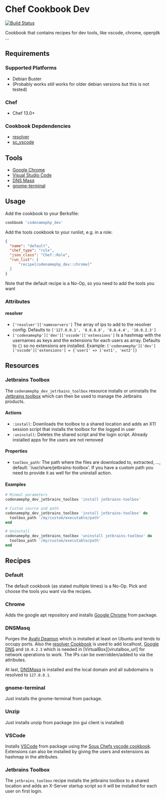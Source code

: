 # Chef Cookbook Dev
[![Build Status](https://travis-ci.com/codenamephp/chef.cookbook.bash.svg?branch=master)](https://travis-ci.com/codenamephp/chef.cookbook.bash)

Cookbook that contains recipes for dev tools, like vscode, chrome, openjdk ...

## Requirements

### Supported Platforms

- Debian Buster
- (Probably works still works for older debian versions but this is not tested)

### Chef

- Chef 13.0+

### Cookbook Depdendencies

- [resolver][resolver_url]
- [sc_vscode][sc_vscode_url]

## Tools
- [Google Chrome][chrome_url]
- [Visual Studio Code][vscode_url]
- [DNS Masq][dnsmasq_url]
- [gnome-terminal][gnome-terminal_url]

## Usage

Add the cookbook to your Berksfile:

```ruby
cookbook 'codenamephp_dev'
```

Add the tools cookbook to your runlist, e.g. in a role:

```json
{
  "name": "default",
  "chef_type": "role",
  "json_class": "Chef::Role",
  "run_list": [
	  "recipe[codenamephp_dev::chrome]"
  ]
}
```

Note that the default recipe is a No-Op, so you need to add the tools you want

### Attributes

#### resolver
- `['resolver']['nameservers']` The array of ips to add to the resolver config. Defaults to `['127.0.0.1', '8.8.8.8', '8.8.4.4', '10.0.2.3']`
- `['codenamephp']['dev']['vscode']['extensions']` Is a hashmap with the usernames as keys and the extensions for each users as array. Defaults to `{}` so no extensions are installed.
Example: `['codenamephp']['dev']['vscode']['extensions'] = {'user1' => ['ext1', 'ext2']}`

## Resources

### Jetbrains Toolbox
The `codenamephp_dev_jetrbains_toolbox` resource installs or uninstalls the [Jetbrains toolbox][jetbrains_toolbox_url] which can then be used to manage the Jetbrains products.

#### Actions
- `:install`: Downloads the toolbox to a shared location and adds an X11 session script that installs the toolbox for the logged in user
- `:uninstall`: Deletes the shared script and the login script. Already installed apps for the users are not removed

#### Properties
- `toolbox_path`: The path where the files are downloaded to, extracted, ..., default: '/usr/share/jetbrains-toolbox'. If you have a custom path you need to provide it as well for the uninstall action.

#### Examples
```ruby
# Minmal parameters
codenamephp_dev_jetbrains_toolbox 'install jetbrains-toolbox'

# Custom source and path
codenamephp_dev_jetbrains_toolbox 'install jetbrains-toolbox' do
  toolbox_path '/my/custom/executable/path'
end

# Uninstall
codenamephp_dev_jetbrains_toolbox 'uninstall jetbrains-toolbox' do
  toolbox_path '/my/custom/executable/path'
end
```

## Recipes

### Default
The default cookbook (as stated multiple times) is a No-Op. Pick and choose the tools you want via the recipes.

### Chrome
Adds the google apt repository and installs [Google Chrome][chrome_url] from package.

### DNSMasq
Purges the [Avahi Deamon][avahi_url] which is installed at least on Ubuntu and tends to occupy ports. Also the [resolver Cookbook][resolver_url]
is used to add localhost, [Google DNS][google_dns_url] and `10.0.2.3` which is needed in [VirtualBox][virutalbox_url] for network operations to work.
The IPs can be overridden/added to via the attributes.

At last, [DNSMasq][dnsmasq_url] is installed and the local domain and all subdomains is resolved to `127.0.0.1`.

### gnome-terminal
Just installs the gnome-terminal from package.

### Unzip
Just installs unzip from package (no gui client is installed)

### VSCode
Installs [VSCode][vscode_url] from package using the [Sous Chefs vscode cookbook][sc_vscode_url]. Extensions can also be installed by giving the users and extensions
as hashmap in the attributes.

### Jetbrains Toolbox
The `jetbrains_toolbox` recipe installs the jetbrains toolbox to a shared location and adds an X-Server startup script so it will be installed for each user on first
login.

[chrome_url]: https://www.google.de/chrome
[vscode_url]: https://code.visualstudio.com/
[dnsmasq_url]: https://wiki.archlinux.de/title/Dnsmasq
[gnome-terminal_url]: https://en.wikipedia.org/wiki/GNOME_Terminal
[resolver_url]: https://supermarket.chef.io/cookbooks/resolver
[avahi_url]: https://wiki.ubuntuusers.de/Avahi/
[google_dns_url]: https://developers.google.com/speed/public-dns/
[virtualbox_url]: https://www.virtualbox.org/
[sc_vscode_url]:  https://github.com/sous-chefs/vscode
[jetbrains_toolbox_url]: https://www.jetbrains.com/toolbox-app/
